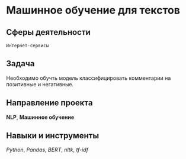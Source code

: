 # Машинное обучение для текстов
## Сферы деятельности
`Интернет-сервисы`

## Задача
Необходимо обучть модель классифицировать комментарии на позитивные и негативные.

## Направление проекта
**NLP**, **Машинное обучение**

## Навыки и инструменты
*Python*, *Pandas*, *BERT*, *nltk*, *tf-idf*